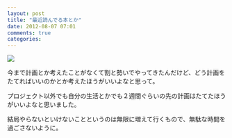 ```yaml
---
layout: post
title: "最近読んでる本とか"
date: 2012-08-07 07:01
comments: true
categories:
---
```

![](/images/uploads/IMG_0891.JPG)

今まで計画とか考えたことがなくて割と勢いでやってきたんだけど、どう計画をたてればいいのかとか考えたほうがいいよなと思って。

プロジェクト以外でも自分の生活とかでも２週間ぐらいの先の計画はたてたほうがいいよなと思いました。

結局やらないといけないことというのは無限に増えて行くもので、無駄な時間を過ごさないように。
